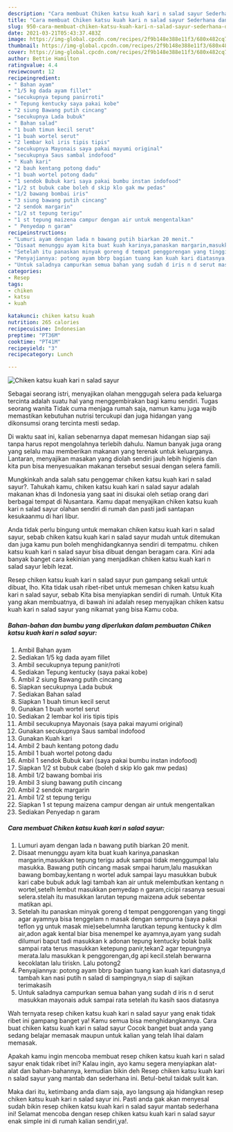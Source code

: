 ```yaml
---
description: "Cara membuat Chiken katsu kuah kari n salad sayur Sederhana dan Mudah Dibuat"
title: "Cara membuat Chiken katsu kuah kari n salad sayur Sederhana dan Mudah Dibuat"
slug: 950-cara-membuat-chiken-katsu-kuah-kari-n-salad-sayur-sederhana-dan-mudah-dibuat
date: 2021-03-21T05:43:37.483Z
image: https://img-global.cpcdn.com/recipes/2f9b148e388e11f3/680x482cq70/chiken-katsu-kuah-kari-n-salad-sayur-foto-resep-utama.jpg
thumbnail: https://img-global.cpcdn.com/recipes/2f9b148e388e11f3/680x482cq70/chiken-katsu-kuah-kari-n-salad-sayur-foto-resep-utama.jpg
cover: https://img-global.cpcdn.com/recipes/2f9b148e388e11f3/680x482cq70/chiken-katsu-kuah-kari-n-salad-sayur-foto-resep-utama.jpg
author: Bettie Hamilton
ratingvalue: 4.4
reviewcount: 12
recipeingredient:
- " Bahan ayam"
- "1/5 kg dada ayam fillet"
- "secukupnya tepung panirroti"
- " Tepung kentucky saya pakai kobe"
- "2 siung Bawang putih cincang"
- "secukupnya Lada bubuk"
- " Bahan salad"
- "1 buah timun kecil serut"
- "1 buah wortel serut"
- "2 lembar kol iris tipis tipis"
- "secukupnya Mayonais saya pakai mayumi original"
- "secukupnya Saus sambal indofood"
- " Kuah kari"
- "2 bauh kentang potong dadu"
- "1 buah wortel potong dadu"
- "1 sendok Bubuk kari saya pakai bumbu instan indofood"
- "1/2 st bubuk cabe boleh d skip klo gak mw pedas"
- "1/2 bawang bombai iris"
- "3 siung bawang putih cincang"
- "2 sendok margarin"
- "1/2 st tepung terigu"
- "1 st tepung maizena campur dengan air untuk mengentalkan"
- " Penyedap n garam"
recipeinstructions:
- "Lumuri ayam dengan lada n bawang putih biarkan 20 menit."
- "Disaat menunggu ayam kita buat kuah karinya,panaskan margarin,masukkan tepung terigu aduk sampai tidak menggumpal lalu masukka. Bawang putih cincang masak smpai harum,lalu masukkan bawang bombay,kentang n wortel aduk sampai layu masukkan bubuk kari cabe bubuk aduk lagi tambah kan air untuk melembutkan kentang n wortel,setelh lembut masukkan pemyedap n garam,cicipi rasanya sesuai selera.stelah itu masukkan larutan tepung maizena aduk sebentar matikan api."
- "Setelah itu panaskan minyak goreng d tempat penggorengan yang tinggi agar ayamnya bisa tenggelam n masak dengan sempurna (saya pakai teflon yg untuk masak mie)sebelumnha larutkan tepung kentucky k dlm air,adon agak kental biar bisa menempel ke ayamnya,ayam yang sudah dilumuri baput tadi masukkan k adonan tepung kentucky bolak balik sampai rata terus masukkan ketepung panir,tekan2 agar tepungnya merata.lalu masukkan k penggorengan,dg api kecil.stelah berwarna kecoklatan lalu tiriskn. Lalu potong2"
- "Penyajiannya: potong ayam bbrp bagian tuang kan kuah kari diatasnya,d tambah kan nasi putih n salad di sampingnya,n siap di sajikan terimakasih"
- "Untuk saladnya campurkan semua bahan yang sudah d iris n d serut masukkan mayonais aduk sampai rata setelah itu kasih saos diatasnya"
categories:
- Resep
tags:
- chiken
- katsu
- kuah

katakunci: chiken katsu kuah 
nutrition: 265 calories
recipecuisine: Indonesian
preptime: "PT36M"
cooktime: "PT41M"
recipeyield: "3"
recipecategory: Lunch

---
```



![Chiken katsu kuah kari n salad sayur](https://img-global.cpcdn.com/recipes/2f9b148e388e11f3/680x482cq70/chiken-katsu-kuah-kari-n-salad-sayur-foto-resep-utama.jpg)

Sebagai seorang istri, menyajikan olahan menggugah selera pada keluarga tercinta adalah suatu hal yang menggembirakan bagi kamu sendiri. Tugas seorang  wanita Tidak cuma menjaga rumah saja, namun kamu juga wajib memastikan kebutuhan nutrisi tercukupi dan juga hidangan yang dikonsumsi orang tercinta mesti sedap.

Di waktu  saat ini, kalian sebenarnya dapat memesan hidangan siap saji tanpa harus repot mengolahnya terlebih dahulu. Namun banyak juga orang yang selalu mau memberikan makanan yang terenak untuk keluarganya. Lantaran, menyajikan masakan yang diolah sendiri jauh lebih higienis dan kita pun bisa menyesuaikan makanan tersebut sesuai dengan selera famili. 



Mungkinkah anda salah satu penggemar chiken katsu kuah kari n salad sayur?. Tahukah kamu, chiken katsu kuah kari n salad sayur adalah makanan khas di Indonesia yang saat ini disukai oleh setiap orang dari berbagai tempat di Nusantara. Kamu dapat menyajikan chiken katsu kuah kari n salad sayur olahan sendiri di rumah dan pasti jadi santapan kesukaanmu di hari libur.

Anda tidak perlu bingung untuk memakan chiken katsu kuah kari n salad sayur, sebab chiken katsu kuah kari n salad sayur mudah untuk ditemukan dan juga kamu pun boleh menghidangkannya sendiri di tempatmu. chiken katsu kuah kari n salad sayur bisa dibuat dengan beragam cara. Kini ada banyak banget cara kekinian yang menjadikan chiken katsu kuah kari n salad sayur lebih lezat.

Resep chiken katsu kuah kari n salad sayur pun gampang sekali untuk dibuat, lho. Kita tidak usah ribet-ribet untuk memesan chiken katsu kuah kari n salad sayur, sebab Kita bisa menyiapkan sendiri di rumah. Untuk Kita yang akan membuatnya, di bawah ini adalah resep menyajikan chiken katsu kuah kari n salad sayur yang nikamat yang bisa Kamu coba.

<!--inarticleads1-->

##### Bahan-bahan dan bumbu yang diperlukan dalam pembuatan Chiken katsu kuah kari n salad sayur:

1. Ambil  Bahan ayam
1. Sediakan 1/5 kg dada ayam fillet
1. Ambil secukupnya tepung panir/roti
1. Sediakan  Tepung kentucky (saya pakai kobe)
1. Ambil 2 siung Bawang putih cincang
1. Siapkan secukupnya Lada bubuk
1. Sediakan  Bahan salad
1. Siapkan 1 buah timun kecil serut
1. Gunakan 1 buah wortel serut
1. Sediakan 2 lembar kol iris tipis tipis
1. Ambil secukupnya Mayonais (saya pakai mayumi original)
1. Gunakan secukupnya Saus sambal indofood
1. Gunakan  Kuah kari
1. Ambil 2 bauh kentang potong dadu
1. Ambil 1 buah wortel potong dadu
1. Ambil 1 sendok Bubuk kari (saya pakai bumbu instan indofood)
1. Siapkan 1/2 st bubuk cabe (boleh d skip klo gak mw pedas)
1. Ambil 1/2 bawang bombai iris
1. Ambil 3 siung bawang putih cincang
1. Ambil 2 sendok margarin
1. Ambil 1/2 st tepung terigu
1. Siapkan 1 st tepung maizena campur dengan air untuk mengentalkan
1. Sediakan  Penyedap n garam




<!--inarticleads2-->

##### Cara membuat Chiken katsu kuah kari n salad sayur:

1. Lumuri ayam dengan lada n bawang putih biarkan 20 menit.
1. Disaat menunggu ayam kita buat kuah karinya,panaskan margarin,masukkan tepung terigu aduk sampai tidak menggumpal lalu masukka. Bawang putih cincang masak smpai harum,lalu masukkan bawang bombay,kentang n wortel aduk sampai layu masukkan bubuk kari cabe bubuk aduk lagi tambah kan air untuk melembutkan kentang n wortel,setelh lembut masukkan pemyedap n garam,cicipi rasanya sesuai selera.stelah itu masukkan larutan tepung maizena aduk sebentar matikan api.
1. Setelah itu panaskan minyak goreng d tempat penggorengan yang tinggi agar ayamnya bisa tenggelam n masak dengan sempurna (saya pakai teflon yg untuk masak mie)sebelumnha larutkan tepung kentucky k dlm air,adon agak kental biar bisa menempel ke ayamnya,ayam yang sudah dilumuri baput tadi masukkan k adonan tepung kentucky bolak balik sampai rata terus masukkan ketepung panir,tekan2 agar tepungnya merata.lalu masukkan k penggorengan,dg api kecil.stelah berwarna kecoklatan lalu tiriskn. Lalu potong2
1. Penyajiannya: potong ayam bbrp bagian tuang kan kuah kari diatasnya,d tambah kan nasi putih n salad di sampingnya,n siap di sajikan terimakasih
1. Untuk saladnya campurkan semua bahan yang sudah d iris n d serut masukkan mayonais aduk sampai rata setelah itu kasih saos diatasnya




Wah ternyata resep chiken katsu kuah kari n salad sayur yang enak tidak ribet ini gampang banget ya! Kamu semua bisa menghidangkannya. Cara buat chiken katsu kuah kari n salad sayur Cocok banget buat anda yang sedang belajar memasak maupun untuk kalian yang telah lihai dalam memasak.

Apakah kamu ingin mencoba membuat resep chiken katsu kuah kari n salad sayur enak tidak ribet ini? Kalau ingin, ayo kamu segera menyiapkan alat-alat dan bahan-bahannya, kemudian bikin deh Resep chiken katsu kuah kari n salad sayur yang mantab dan sederhana ini. Betul-betul taidak sulit kan. 

Maka dari itu, ketimbang anda diam saja, ayo langsung aja hidangkan resep chiken katsu kuah kari n salad sayur ini. Pasti anda gak akan menyesal sudah bikin resep chiken katsu kuah kari n salad sayur mantab sederhana ini! Selamat mencoba dengan resep chiken katsu kuah kari n salad sayur enak simple ini di rumah kalian sendiri,ya!.

